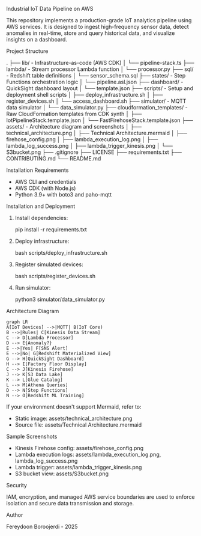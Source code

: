 
Industrial IoT Data Pipeline on AWS

This repository implements a production-grade IoT analytics pipeline using AWS services. It is designed to ingest high-frequency sensor data, detect anomalies in real-time, store and query historical data, and visualize insights on a dashboard.

Project Structure

.
├── lib/                      - Infrastructure-as-code (AWS CDK)
│   └── pipeline-stack.ts
├── lambda/                   - Stream processor Lambda function
│   └── processor.py
├── sql/                      - Redshift table definitions
│   └── sensor_schema.sql
├── states/                   - Step Functions orchestration logic
│   └── pipeline.asl.json
├── dashboard/                - QuickSight dashboard layout
│   └── template.json
├── scripts/                  - Setup and deployment shell scripts
│   ├── deploy_infrastructure.sh
│   ├── register_devices.sh
│   └── access_dashboard.sh
├── simulator/                - MQTT data simulator
│   └── data_simulator.py
├── cloudformation_templates/ - Raw CloudFormation templates from CDK synth
│   ├── IotPipelineStack.template.json
│   └── FastFirehoseStack.template.json
├── assets/                   - Architecture diagram and screenshots
│   ├── technical_architecture.png
│   ├── Technical Architecture.mermaid
│   ├── firehose_config.png
│   ├── lambda_execution_log.png
│   ├── lambda_log_success.png
│   ├── lambda_trigger_kinesis.png
│   └── S3bucket.png
├── .gitignore
├── LICENSE
├── requirements.txt
├── CONTRIBUTING.md
└── README.md

Installation Requirements

- AWS CLI and credentials
- AWS CDK (with Node.js)
- Python 3.9+ with boto3 and paho-mqtt

Installation and Deployment

1. Install dependencies:

   pip install -r requirements.txt

2. Deploy infrastructure:

   bash scripts/deploy_infrastructure.sh

3. Register simulated devices:

   bash scripts/register_devices.sh

4. Run simulator:

   python3 simulator/data_simulator.py

Architecture Diagram

```mermaid
graph LR
A[IoT Devices] -->|MQTT| B(IoT Core)
B -->|Rules| C[Kinesis Data Stream]
C --> D[Lambda Processor]
D --> E{Anomaly?}
E -->|Yes| F[SNS Alert]
E -->|No| G[Redshift Materialized View]
G --> H[QuickSight Dashboard]
H --> I[Factory Floor Display]
C --> J[Kinesis Firehose]
J --> K[S3 Data Lake]
K --> L[Glue Catalog]
L --> M[Athena Queries]
D --> N[Step Functions]
N --> O[Redshift ML Training]
```

If your environment doesn't support Mermaid, refer to:
- Static image: assets/technical_architecture.png
- Source file: assets/Technical Architecture.mermaid

Sample Screenshots

- Kinesis Firehose config: assets/firehose_config.png
- Lambda execution logs: assets/lambda_execution_log.png, lambda_log_success.png
- Lambda trigger: assets/lambda_trigger_kinesis.png
- S3 bucket view: assets/S3bucket.png

Security

IAM, encryption, and managed AWS service boundaries are used to enforce isolation and secure data transmission and storage.

Author

Fereydoon Boroojerdi - 2025
